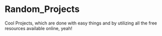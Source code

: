 # Random_Projects
Cool Projects, which are done with easy things and by utilizing all the free resources available online, yeah!